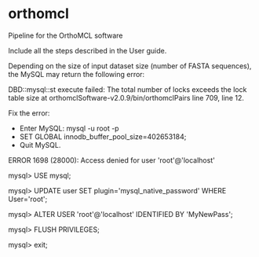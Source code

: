 # orthomcl
Pipeline for the OrthoMCL software

Include all the steps described in the User guide.

Depending on the size of input dataset size (number of FASTA sequences), the MySQL may return the following error:

DBD::mysql::st execute failed: The total number of locks exceeds the lock table size at orthomclSoftware-v2.0.9/bin/orthomclPairs line 709, <F> line 12.

Fix the error:
* Enter MySQL: mysql -u root -p
* SET GLOBAL innodb_buffer_pool_size=402653184;
* Quit MySQL.


ERROR 1698 (28000): Access denied for user 'root'@'localhost'

mysql> USE mysql;

mysql> UPDATE user SET plugin='mysql_native_password' WHERE User='root';

mysql> ALTER USER 'root'@'localhost' IDENTIFIED BY 'MyNewPass';

mysql> FLUSH PRIVILEGES;

mysql> exit;
